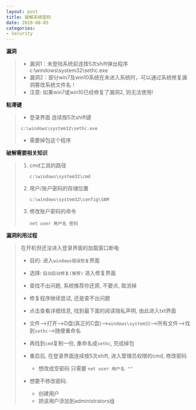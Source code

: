 ```yaml
---
layout: post
title: 破解系统密码
date: 2020-08-05
categories:
- Security
---
```


**漏洞**

> * 漏洞1：未登陆系统前连按5次shift弹出程序c:\windows\system32\sethc.exe
> * 漏洞2：部分win7及win10系统在未进入系统时，可以通过系统修复漏洞篡改系统文件名！
> * 注意: 如果win7或win10已经修复了漏洞2, 则无法使用!

**粘滞键**

> * 登录界面  连续按5次shift键
>
>  `c:\windows\system32\sethc.exe`
>
> * 需要掉包这个程序

**破解需要相关知识**

> 1. cmd工具的路径
>
>    `c:\windows\system32\cmd`
>
> 2. 用户/账户密码的存储位置
>
>    `c:\windows\system32\config\SAM`
>
> 3. 修改账户密码的命令
>
>    `net user 用户名 密码`

**漏洞利用过程**

>  在开机但还没进入登录界面的加载窗口断电
>
> * 目的: 进入`windows错误恢复`界面
>
> * 选择: `启动启动修复(推荐)` 进入修复界面
> * 查找不出问题,  系统推荐你还原, 不要点, 取消掉
> * 修复程序继续尝试, 还是查不出问题
> * 点击查看详细信息, 找到最下面的阅读隐私声明, 由此进入txt界面
> * 文件-->打开-->D盘(真正的C盘)-->`windows\system32`-->所有文件-->找到`sethc`-->随便重命名
> * 再找到`cmd`复制一份, 重命名成`sethc`, 完成掉包
> * 重启后, 在登录界面连续按5次shift, 进入管理员权限的cmd, 修改密码
>   * 想改成空密码 只需要 `net user 用户名 ""`
> * 想要不修改密码:
>   * 创建用户
>   * 把该用户添加到administrators组
